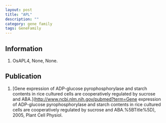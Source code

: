 ```yaml
---
layout: post
title: "APL"
description: ""
category: gene family
tags: GeneFamily
---
```


## Information
1. OsAPL4, None, None.

## Publication
1. [Gene expression of ADP-glucose pyrophosphorylase and starch contents in rice cultured cells are cooperatively regulated by sucrose and ABA.](http://www.ncbi.nlm.nih.gov/pubmed?term=Gene expression of ADP-glucose pyrophosphorylase and starch contents in rice cultured cells are cooperatively regulated by sucrose and ABA.%5BTitle%5D), 2005, Plant Cell Physiol.


